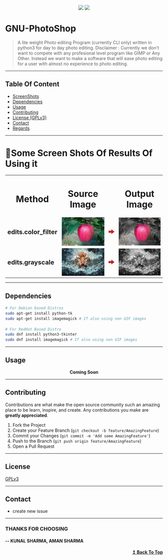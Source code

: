 <p align="center">
    <a><img src="https://shields.io/badge/license-GPLv3-brightgreen" href="LICENCE"/></a>
    <a><img src="https://img.shields.io/github/last-commit/Happy-Kunal/GNU-PhotoShop?logo=github" href="#"/></a>
</p>

# GNU-PhotoShop

> A lite weight Photo editing Program (currently CLI only) written in python3 for day to day photo editing.
> Disclaimer : Currently we don't want to compete with any profesional level program like GIMP or Any Other.
> Instead we want to make a software that will ease photo editing for a user with almost no experience to photo editing.

---

## Table Of Content

* [ScreenShots](#🚀some-screen-shots-of-results-of-using-it)
* [Dependencies](#dependencies)
* [Usage](#usage)
* [Contributing](#contributing)
* [License (GPLv3)](#license)
* [Contact](#contact)
* [Regards](#thanks-for-choosing)

---

# 🚀Some Screen Shots Of Results Of Using it
<div align="center">
  <table>
    <tr>
      <th><div align="center"><h1>Method</h1></div></th>
      <th><div align="center"><h1>Source Image</h1></div></th>
      <th></th>
      <th><div align="center"><h1>Output Image</h1></div></th>
    </tr>
    <!-- colorfilter -->
    <!--  -->
    <tr>
      <td><b style="font-size:20px">edits.color_filter</b></td>
      <td>
        <div align="center">
          <img src="imageFiles/apple3.gif"/>
        </div>
      </td>
      <td>
        <div align="center">
          <img src="imageFiles/forReadme/Arrow.png"/>
        </div>
      </td>
      <td>
        <div align="center">
          <img src="imageFiles/Outputs/apple3_color_filter.png"/>
        </div>
      </td>
    </tr>
    <!-- grayscale -->
    <!--  -->
    <tr>
      <td><b style="font-size:20px">edits.grayscale</b></td>
      <td>
        <div align="center">
          <img src="imageFiles/tiger.gif"/>
        </div>
      </td>
      <td>
        <div align="center">
          <img src="imageFiles/forReadme/Arrow.png"/>
        </div>
      </td>
      <td>
        <div align="center">
          <img src="imageFiles/Outputs/tiger_grey.gif"/>
        </div>
      </td>
    </tr>
    
  </table>
</div>

---

## Dependencies

```bash
# For Debian based Distros
sudo apt-get install python-tk
sudo apt-get install imagemagick # If also using non GIF images

# For RedHat Based Distro
sudo dnf install python3-tkinter
sudo dnf install imagemagick # If also using non GIF images
```

---

## Usage

<p align="center">
<b>Coming Soon</b>
</p>

---
## Contributing
Contributions are what make the open source community such an amazing place to be learn, inspire, and create. Any contributions you make are **greatly appreciated**.

1. Fork the Project
2. Create your Feature Branch (`git checkout -b feature/AmazingFeature`)
3. Commit your Changes (`git commit -m 'Add some AmazingFeature'`)
4. Push to the Branch (`git push origin feature/AmazingFeature`)
5. Open a Pull Request

---
## License
[GPLv3](LICENSE)

---
## Contact
* create new issue
---

### THANKS FOR CHOOSING
#### -- KUNAL SHARMA, AMAN SHARMA

<div align="right">
  <b><a href="#gnu-photoshop">↥ Back To Top</a></b>
</div>	

